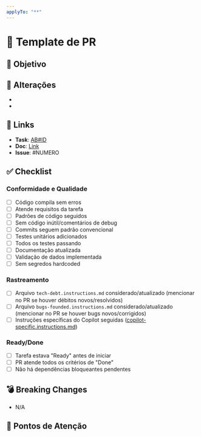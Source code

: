 ```yaml
---
applyTo: "**"
---
```


# 📑 Template de PR

## 🎯 Objetivo

<!-- Descreva concisamente o propósito do PR -->

## 🔧 Alterações

<!-- Liste as principais mudanças técnicas -->

-
-

## 🔗 Links

- **Task**: [AB#ID](https://dev.azure.com/SEU_ORGANIZACAO/SEU_PROJETO/_workitems/edit/ID)
- **Doc**: [Link](https://confuence.sinqia.com.br/SEU_PROJETO/Documentacao)
- **Issue**: #NUMERO

## ✅ Checklist

### Conformidade e Qualidade

- [ ] Código compila sem erros
- [ ] Atende requisitos da tarefa
- [ ] Padrões de código seguidos
- [ ] Sem código inútil/comentários de debug
- [ ] Commits seguem padrão convencional
- [ ] Testes unitários adicionados
- [ ] Todos os testes passando
- [ ] Documentação atualizada
- [ ] Validação de dados implementada
- [ ] Sem segredos hardcoded

### Rastreamento

- [ ] Arquivo `tech-debt.instructions.md` considerado/atualizado (mencionar no PR se houver débitos novos/resolvidos)
- [ ] Arquivo `bugs-founded.instructions.md` considerado/atualizado (mencionar no PR se houver bugs novos/corrigidos)
- [ ] Instruções específicas do Copilot seguidas ([copilot-specific.instructions.md](copilot-specific.instructions.md))

### Ready/Done

- [ ] Tarefa estava "Ready" antes de iniciar
- [ ] PR atende todos os critérios de "Done"
- [ ] Não há dependências bloqueantes pendentes

## 💣 Breaking Changes

<!-- Detalhe mudanças que quebram compatibilidade -->

- N/A

## 🤔 Pontos de Atenção

<!-- Destaque pontos específicos para os revisores -->
